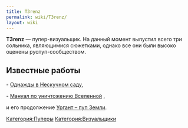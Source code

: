 ```yaml
---
title: T3renz
permalink: wiki/T3renz/
layout: wiki
---
```


**T3renz** — пупер-визуальщик. На данный момент выпустил всего три
сольника, являющимися cюжетками, однако все они были высоко оценены
руспуп-сообществом.

## Известные работы

\- [Однажды в Нескучном
саду](https://www.youtube.com/watch?v=QOSw3VS9EdQ),

\- [Мануал по уничтожению
Вселенной](https://www.youtube.com/watch?v=jlNbq93LxQA) ,

и его продолжение [Ургант – пуп
Земли](https://www.youtube.com/watch?v=syb0LXTMVoQ).

[Категория:Пуперы](Категория:Пуперы "wikilink")
[Категория:Визуальщики](Категория:Визуальщики "wikilink")

